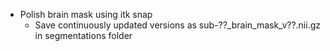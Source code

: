 * Polish brain mask using itk snap
	* Save continuously updated versions as sub-??_brain_mask_v??.nii.gz in segmentations folder
